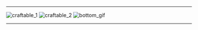 
***

![craftable_1](https://i.ibb.co.com/d4h6gkg2/1.png) 
![craftable_2](https://i.ibb.co.com/1fCSNmB9/2.gif)
![bottom_gif](https://ibb.co.com/JWsQqyH7)

***